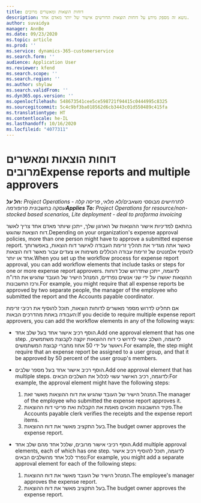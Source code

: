 ```yaml
---
title: דוחות הוצאות ומאשרים מרובים
description: נושא זה מספק מידע על דוחות הוצאות הדורשים אישור של יותר מאדם אחד.
author: suvaidya
manager: AnnBe
ms.date: 09/23/2020
ms.topic: article
ms.prod: ''
ms.service: dynamics-365-customerservice
ms.search.form: ''
audience: Application User
ms.reviewer: kfend
ms.search.scope: ''
ms.search.region: ''
ms.author: shylaw
ms.search.validFrom: ''
ms.dyn365.ops.version: ''
ms.openlocfilehash: 548673541cee5ce598721f94415c0444995c8325
ms.sourcegitcommit: 5c4c9bf3ba018562d6cb3443c01d550489c415fa
ms.translationtype: HT
ms.contentlocale: he-IL
ms.lasthandoff: 10/16/2020
ms.locfileid: "4077311"
---
```

# <a name="expense-reports-and-multiple-approvers"></a><span data-ttu-id="0b9ab-103">דוחות הוצאות ומאשרים מרובים</span><span class="sxs-lookup"><span data-stu-id="0b9ab-103">Expense reports and multiple approvers</span></span>

<span data-ttu-id="0b9ab-104">_**חל על:** Project Operations לתרחישים מבוססי משאבים/לא מלאי, פריסה קלה - עסקה בחשבונית פרופורמה_</span><span class="sxs-lookup"><span data-stu-id="0b9ab-104">_**Applies To:** Project Operations for resource/non-stocked based scenarios, Lite deployment - deal to proforma invoicing_</span></span>

<span data-ttu-id="0b9ab-105">בהתאם למדיניות אישור ההוצאות של הארגון שלך, ייתכן שיותר מאדם אחד צריך לאשר דוח הוצאות שהוגש.</span><span class="sxs-lookup"><span data-stu-id="0b9ab-105">Depending on your organization's expense approval policies, more than one person might have to approve a submitted expense report.</span></span> <span data-ttu-id="0b9ab-106">כאשר אתה מגדיר את תהליך זרימת העבודה לאישור דוח הוצאות, באפשרותך להוסיף אלמנטים של זרימת עבודה הכוללים משימות או צעדים עבור מאשר דוח הוצאות אחד או יותר.</span><span class="sxs-lookup"><span data-stu-id="0b9ab-106">When you set up the workflow process for expense report approval, you can add workflow elements that include tasks or steps for one or more expense report approvers.</span></span> <span data-ttu-id="0b9ab-107">לדוגמה, ייתכן שתדרוש שכל דוחות ההוצאות יאושרו על ידי שני אנשים נפרדים, המנהל הישיר של העובד שהגיש את הדו"ח ורכז החשבונות.</span><span class="sxs-lookup"><span data-stu-id="0b9ab-107">For example, you might require that all expense reports be approved by two separate people, the manager of the employee who submitted the report and the Accounts payable coordinator.</span></span>

<span data-ttu-id="0b9ab-108">אם תחליט לדרוש מספר מאשרים לדוחות הוצאות, תוכל להוסיף את רכיבי זרימת העבודה באחת מהדרכים הבאות:</span><span class="sxs-lookup"><span data-stu-id="0b9ab-108">If you decide to require multiple expense report approvers, you can add the workflow elements in any of the following ways:</span></span>

- <span data-ttu-id="0b9ab-109">הוסף רכיב אישור אחד בעל שלב אחד.</span><span class="sxs-lookup"><span data-stu-id="0b9ab-109">Add one approval element that has one step.</span></span> <span data-ttu-id="0b9ab-110">לדוגמה, השלב עשוי לדרוש כי דוח ההוצאות יוקצה לקבוצת משתמשים, ויאושר על ידי 50 אחוז מחברי קבוצת המשתמשים.</span><span class="sxs-lookup"><span data-stu-id="0b9ab-110">For example, the step might require that an expense report be assigned to a user group, and that it be approved by 50 percent of the user group's members.</span></span>
- <span data-ttu-id="0b9ab-111">הוסף רכיב אישור אחד בעל מספר שלבים.</span><span class="sxs-lookup"><span data-stu-id="0b9ab-111">Add one approval element that has multiple steps.</span></span> <span data-ttu-id="0b9ab-112">לדוגמה, רכיב האישור עשוי לכלול את השלבים הבאים:</span><span class="sxs-lookup"><span data-stu-id="0b9ab-112">For example, the approval element might have the following steps:</span></span>

    1. <span data-ttu-id="0b9ab-113">המנהל הישיר של העובד שהגיש את דוח ההוצאות מאשר זאת.</span><span class="sxs-lookup"><span data-stu-id="0b9ab-113">The manager of the employee who submitted the expense report approves it.</span></span>
    2. <span data-ttu-id="0b9ab-114">פקיד החשבונות הזכאים מאמת את הקבלות ואת פריטי דוח ההוצאות.</span><span class="sxs-lookup"><span data-stu-id="0b9ab-114">The Accounts payable clerk verifies the receipts and the expense report items.</span></span>
    3. <span data-ttu-id="0b9ab-115">בעל התקציב מאשר את דוח ההוצאות.</span><span class="sxs-lookup"><span data-stu-id="0b9ab-115">The budget owner approves the expense report.</span></span>

- <span data-ttu-id="0b9ab-116">הוסף רכיבי אישור מרובים, שלכל אחד מהם שלב אחד.</span><span class="sxs-lookup"><span data-stu-id="0b9ab-116">Add multiple approval elements, each of which has one step.</span></span> <span data-ttu-id="0b9ab-117">לדוגמה, תוכל להוסיף רכיב אישור נפרד לכל אחד מהשלבים הבאים:</span><span class="sxs-lookup"><span data-stu-id="0b9ab-117">For example, you might add a separate approval element for each of the following steps:</span></span>

    1. <span data-ttu-id="0b9ab-118">המנהל הישיר של העובד מאשר את דוח ההוצאות.</span><span class="sxs-lookup"><span data-stu-id="0b9ab-118">The employee's manager approves the expense report.</span></span>
    2. <span data-ttu-id="0b9ab-119">בעל התקציב מאשר את דוח ההוצאות.</span><span class="sxs-lookup"><span data-stu-id="0b9ab-119">The budget owner approves the expense report.</span></span>
